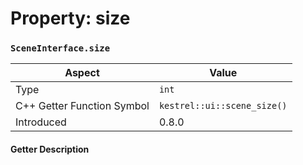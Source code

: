 
# Property: size
### `SceneInterface.size`

| Aspect | Value |
| --- | --- |
| Type | `int` |
| C++ Getter Function Symbol | `kestrel::ui::scene_size()` |
| Introduced | 0.8.0 |

#### Getter Description

